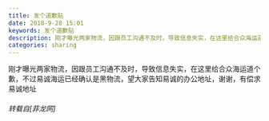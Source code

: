 ```yaml
---
title: 发个道歉贴
date: 2018-9-28 15:01
keywords: 发个道歉贴
description: 刚才曝光两家物流，因跟员工沟通不及时，导致信息失实，在这里给合众海运道个歉，不过易诚海运已经确认是黑物流，望大家告知易诚的办公地址，谢谢，有偿求易诚地址
categories: sharing
---
```

<td class="t_f" id="postmessage_1898190">

刚才曝光两家物流，因跟员工沟通不及时，导致信息失实，在这里给合众海运道个歉，不过易诚海运已经确认是黑物流，望大家告知易诚的办公地址，谢谢，有偿求易诚地址</td>
###### 转载自[菲龙网]